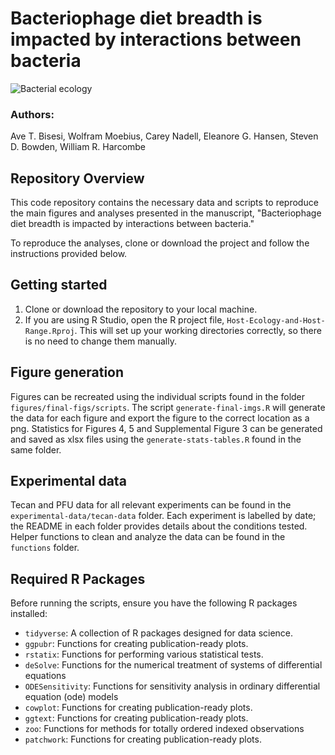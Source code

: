 # Bacteriophage diet breadth is impacted by interactions between bacteria

![Bacterial ecology](https://github.com/bisesi/Host-Ecology-and-Host-Range/figures/final-figs/imgs/figure-1.png)

### Authors:

Ave T. Bisesi, Wolfram Moebius, Carey Nadell, Eleanore G. Hansen, Steven D. Bowden, William R. Harcombe

## Repository Overview

This code repository contains the necessary data and scripts to reproduce the main figures and analyses presented in the manuscript, "Bacteriophage diet breadth is impacted by interactions between bacteria."

To reproduce the analyses, clone or download the project and follow the instructions provided below.

## Getting started

1. Clone or download the repository to your local machine.
2. If you are using R Studio, open the R project file, ```Host-Ecology-and-Host-Range.Rproj```. This will set up your working directories correctly, so there is no need to change them manually. 

## Figure generation

Figures can be recreated using the individual scripts found in the folder ```figures/final-figs/scripts```. The script ```generate-final-imgs.R``` will generate the data for each figure and export the figure to the correct location as a png. Statistics for Figures 4, 5 and Supplemental Figure 3 can be generated and saved as xlsx files using the ```generate-stats-tables.R``` found in the same folder.  

## Experimental data

Tecan and PFU data for all relevant experiments can be found in the ```experimental-data/tecan-data``` folder. Each experiment is labelled by date; the README in each folder provides details about the conditions tested. Helper functions to clean and analyze the data can be found in the ```functions``` folder. 

## Required R Packages

Before running the scripts, ensure you have the following R packages installed:

- ```tidyverse```: A collection of R packages designed for data science. 
- ```ggpubr```: Functions for creating publication-ready plots.
- ```rstatix```: Functions for performing various statistical tests.
- ```deSolve```: Functions for the numerical treatment of systems of differential equations
- ```ODESensitivity```: Functions for sensitivity analysis in ordinary differential equation (ode) models
- ```cowplot```: Functions for creating publication-ready plots.
- ```ggtext```: Functions for creating publication-ready plots.
- ```zoo```: Functions for methods for totally ordered indexed observations
- ```patchwork```: Functions for creating publication-ready plots.